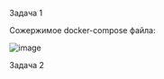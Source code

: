 Задача 1

Сожержимое docker-compose файла:

![image](https://user-images.githubusercontent.com/93157702/179573723-3c7db45e-c226-4ca2-835d-157df56ad8f8.png)

Задача 2

